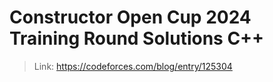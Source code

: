 # Constructor Open Cup 2024 Training Round Solutions C++

> Link: https://codeforces.com/blog/entry/125304 
